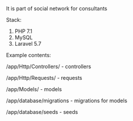 It is part of social network for consultants

Stack:

1. PHP 7.1
2. MySQL
3. Laravel 5.7

Example contents:

/app/Http/Controllers/ - controllers

/app/Http/Requests/ - requests

/app/Models/ - models

/app/database/migrations - migrations for models

/app/database/seeds - seeds